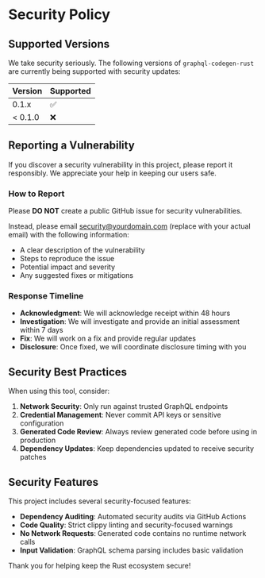 # Security Policy

## Supported Versions

We take security seriously. The following versions of `graphql-codegen-rust` are currently being supported with security updates:

| Version | Supported          |
| ------- | ------------------ |
| 0.1.x   | :white_check_mark: |
| < 0.1.0 | :x:                |

## Reporting a Vulnerability

If you discover a security vulnerability in this project, please report it responsibly. We appreciate your help in keeping our users safe.

### How to Report

Please **DO NOT** create a public GitHub issue for security vulnerabilities.

Instead, please email security@yourdomain.com (replace with your actual email) with the following information:

- A clear description of the vulnerability
- Steps to reproduce the issue
- Potential impact and severity
- Any suggested fixes or mitigations

### Response Timeline

- **Acknowledgment**: We will acknowledge receipt within 48 hours
- **Investigation**: We will investigate and provide an initial assessment within 7 days
- **Fix**: We will work on a fix and provide regular updates
- **Disclosure**: Once fixed, we will coordinate disclosure timing with you

## Security Best Practices

When using this tool, consider:

1. **Network Security**: Only run against trusted GraphQL endpoints
2. **Credential Management**: Never commit API keys or sensitive configuration
3. **Generated Code Review**: Always review generated code before using in production
4. **Dependency Updates**: Keep dependencies updated to receive security patches

## Security Features

This project includes several security-focused features:

- **Dependency Auditing**: Automated security audits via GitHub Actions
- **Code Quality**: Strict clippy linting and security-focused warnings
- **No Network Requests**: Generated code contains no runtime network calls
- **Input Validation**: GraphQL schema parsing includes basic validation

Thank you for helping keep the Rust ecosystem secure!
